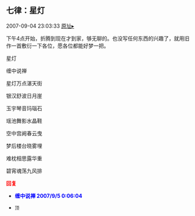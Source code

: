## 七律：星灯
2007-09-04 23:03:33
[原址▸](http://www.fxgan.com/chan_time/2007_07_12/645.htm)



 下午4点开始，折腾到现在才到家，够无聊的。也没写任何东西的兴趣了，就用旧作一首敷衍一下各位，愿各位都能好梦一把。


 


 星灯


 


 缠中说禅


 


 星灯万点湛天街


 银汉舒波日月崖


 玉宇琴音玛瑙石


 瑶池舞影水晶鞋


 空中宫阙春云曳


 梦后楼台晓雾埋


 难枕相思露华重


 碧宵魂荡九风排





<font color='red'>**回复**</font>


- **<font color='blue'>缠中说禅 2007/9/5 0:06:04</font>**
- ```
  顶
  ```
